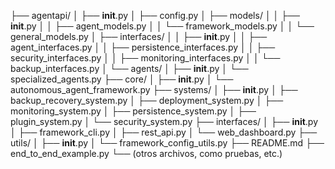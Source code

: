 ├── agentapi/
│   ├── __init__.py
│   ├── config.py
│   ├── models/
│   │   ├── __init__.py
│   │   ├── agent_models.py
│   │   └── framework_models.py
│   │   └── general_models.py
│   ├── interfaces/
│   │   ├── __init__.py
│   │   ├── agent_interfaces.py
│   │   ├── persistence_interfaces.py
│   │   ├── security_interfaces.py
│   │   ├── monitoring_interfaces.py
│   │   └── backup_interfaces.py
│   └── agents/
│       ├── __init__.py
│       └── specialized_agents.py
├── core/
│   ├── __init__.py
│   └── autonomous_agent_framework.py
├── systems/
│   ├── __init__.py
│   ├── backup_recovery_system.py
│   ├── deployment_system.py
│   ├── monitoring_system.py
│   ├── persistence_system.py
│   ├── plugin_system.py
│   └── security_system.py
├── interfaces/
│   ├── __init__.py
│   ├── framework_cli.py
│   ├── rest_api.py
│   └── web_dashboard.py
├── utils/
│   ├── __init__.py
│   └── framework_config_utils.py
├── README.md
├── end_to_end_example.py
└── (otros archivos, como pruebas, etc.)